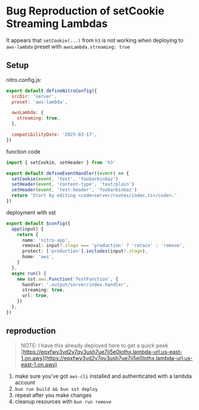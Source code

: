 # Bug Reproduction of setCookie Streaming Lambdas

It appears that `setCookie(...)` from `h3` is not working when deploying to `aws-lambda` preset with `awsLambda.streaming: true`

## Setup

nitro.config.js:

```js
export default defineNitroConfig({
  srcDir: 'server',
  preset: 'aws-lambda',

  awsLambda: {
    streaming: true,
  },

  compatibilityDate: '2025-03-17',
})
```

function code

```ts
import { setCookie, setHeader } from 'h3'

export default defineEventHandler((event) => {
  setCookie(event, 'test', 'foobarbinbaz')
  setHeader(event, 'content-type', 'text/plain')
  setHeader(event, 'test-header', 'foobarbinbaz')
  return 'Start by editing <code>server/routes/index.ts</code>.'
})
```

deployment with sst

```ts
export default $config({
  app(input) {
    return {
      name: 'nitro-app',
      removal: input?.stage === 'production' ? 'retain' : 'remove',
      protect: ['production'].includes(input?.stage),
      home: 'aws',
    }
  },
  async run() {
    new sst.aws.Function('TestFunction', {
      handler: '.output/server/index.handler',
      streaming: true,
      url: true,
    })
  },
})
```

## reproduction

> NOTE: I have this already deployed here to get a quick peek
> [https://eqxfwy3vd2v7qv3ush7ue7ij5e0lothx.lambda-url.us-east-1.on.aws](https://eqxfwy3vd2v7qv3ush7ue7ij5e0lothx.lambda-url.us-east-1.on.aws)

1. make sure you've got `aws-cli` installed and authenticated with a lambda account
1. `bun run build && bun sst deploy`
1. repeat after you make changes
1. cleanup resources with `bun run remove`
